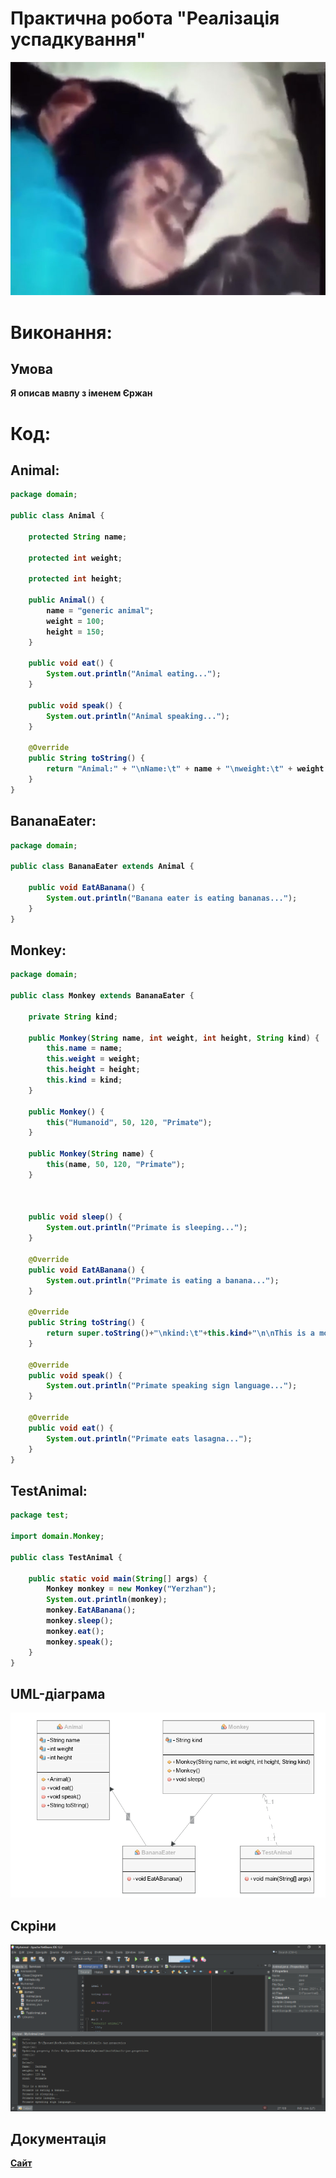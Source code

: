 # Практична робота "Реалізація успадкування"

![Done](https://github.com/ppc-ntu-khpi/35-inheritance-KyshynetsVlad/blob/master/Scrins/1.jpg "Done")


# Виконання:

## Умова
<b>Я описав мавпу з іменем Єржан<b>

# Код:

## Animal:
```java
package domain;

public class Animal {

    protected String name;

    protected int weight;

    protected int height;

    public Animal() {
        name = "generic animal";
        weight = 100;
        height = 150;
    }

    public void eat() {
        System.out.println("Animal eating..."); 
    }

    public void speak() {
        System.out.println("Animal speaking...");
    }

    @Override
    public String toString() {
        return "Animal:" + "\nName:\t" + name + "\nweight:\t" + weight + " kg" + "\nheight:\t" + height + " kg";
    }
}
``` 
## BananaEater:
```java
package domain;

public class BananaEater extends Animal {

    public void EatABanana() {
        System.out.println("Banana eater is eating bananas...");
    }
}
``` 
## Monkey:
```java
package domain;

public class Monkey extends BananaEater {

    private String kind;

    public Monkey(String name, int weight, int height, String kind) {
        this.name = name;
        this.weight = weight;
        this.height = height;
        this.kind = kind;
    }

    public Monkey() {
        this("Humanoid", 50, 120, "Primate");
    }

    public Monkey(String name) {
        this(name, 50, 120, "Primate");
    }
    
    

    public void sleep() {
        System.out.println("Primate is sleeping...");
    }

    @Override
    public void EatABanana() {
        System.out.println("Primate is eating a banana...");
    }

    @Override
    public String toString() {
        return super.toString()+"\nkind:\t"+this.kind+"\n\nThis is a monkey";
    }

    @Override
    public void speak() {
        System.out.println("Primate speaking sign language...");
    }

    @Override
    public void eat() {
        System.out.println("Primate eats lasagna...");
    }
}
``` 
## TestAnimal:
```java
package test;

import domain.Monkey;

public class TestAnimal {

    public static void main(String[] args) {
        Monkey monkey = new Monkey("Yerzhan");
        System.out.println(monkey);
        monkey.EatABanana();
        monkey.sleep();
        monkey.eat();
        monkey.speak();
    }
}
``` 
## UML-діаграма

![Done](https://github.com/ppc-ntu-khpi/35-inheritance-KyshynetsVlad/blob/master/images/SchemaPng.png "Done")

## Скріни
![Done](https://github.com/ppc-ntu-khpi/35-inheritance-KyshynetsVlad/blob/master/Scrins/2.png)


## Документація
[Сайт](https://ppc-ntu-khpi.github.io/35-inheritance-KyshynetsVlad)
